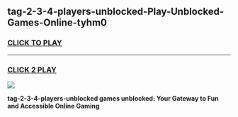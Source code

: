 
## tag-2-3-4-players-unblocked-Play-Unblocked-Games-Online-tyhm0
<h3>
<a href="https://premium76.site?title=tag-2-3-4-players-unblocked&ref=25A">CLICK TO PLAY</a></h3>
<hr>

<h3>
<a href="https://premium76.site?title=tag-2-3-4-players-unblocked&ref=25A">CLICK 2 PLAY</a>
  
</h3>

<a href="https://premium76.site?title=tag-2-3-4-players-unblocked&ref=25A"><img src="https://clearcache.store/games.png"></a>


**tag-2-3-4-players-unblocked games unblocked: Your Gateway to Fun and Accessible Online Gaming**
